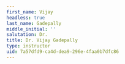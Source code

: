 ```yaml
---
first_name: Vijay
headless: true
last_name: Gadepally
middle_initial: ''
salutation: Dr.
title: Dr. Vijay Gadepally
type: instructor
uid: 7a57dfd9-ca4d-dea9-296e-4faa0b7dfc86
---
```

